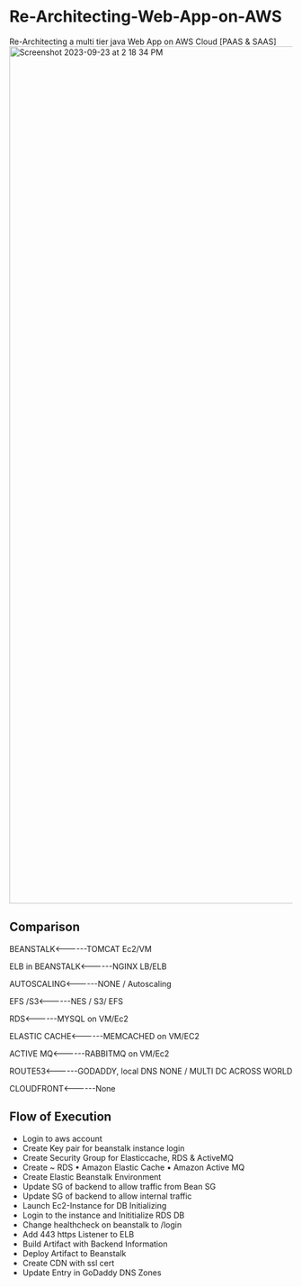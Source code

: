 # Re-Architecting-Web-App-on-AWS
Re-Architecting a multi tier java Web App on AWS Cloud [PAAS &amp; SAAS]
<img width="1523" alt="Screenshot 2023-09-23 at 2 18 34 PM" src="https://github.com/abdtarek/Re-Architecting-Web-App-on-AWS/assets/137318449/0b5d6a10-96a5-417f-9712-325d0b25b4cc">
## Comparison
BEANSTALK<------TOMCAT Ec2/VM

ELB in BEANSTALK<------NGINX LB/ELB

AUTOSCALING<------NONE / Autoscaling

EFS /S3<------NES / S3/ EFS

RDS<------MYSQL on VM/Ec2

ELASTIC CACHE<------MEMCACHED on VM/EC2

ACTIVE MQ<------RABBITMQ on VM/Ec2

ROUTE53<------GODADDY, local DNS NONE / MULTI DC ACROSS WORLD

CLOUDFRONT<------None
## Flow of Execution

- Login to aws account
- Create Key pair for beanstalk instance login
- Create Security Group for Elasticcache, RDS & ActiveMQ
- Create
  ~ RDS
  • Amazon Elastic Cache
  • Amazon Active MQ
- Create Elastic Beanstalk Environment
- Update SG of backend to allow traffic from Bean SG
- Update SG of backend to allow internal traffic
- Launch Ec2-Instance for DB Initializing
- Login to the instance and Inititialize RDS DB
- Change healthcheck on beanstalk to /login
- Add 443 https Listener to ELB
- Build Artifact with Backend Information
- Deploy Artifact to Beanstalk
- Create CDN with ssl cert
- Update Entry in GoDaddy DNS Zones
